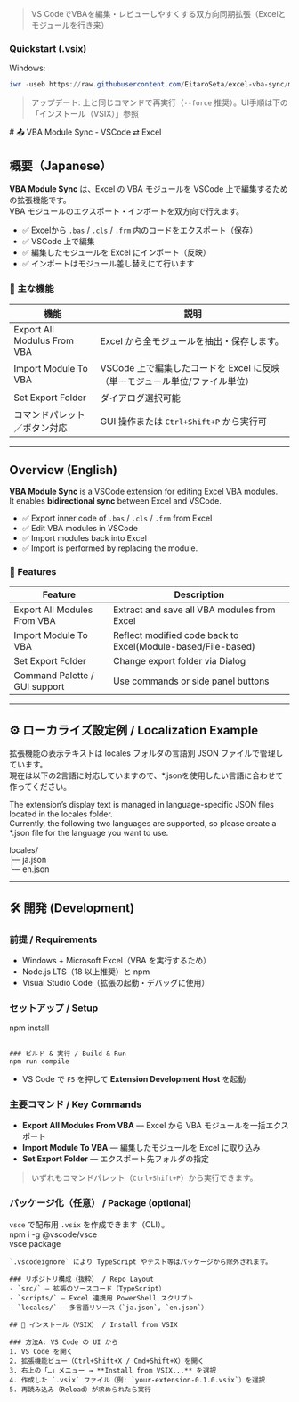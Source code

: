 ﻿> VS CodeでVBAを編集・レビューしやすくする双方向同期拡張（Excelとモジュールを行き来）

### Quickstart (.vsix)
Windows:
```powershell
iwr -useb https://raw.githubusercontent.com/EitaroSeta/excel-vba-sync/main/release/latest/download/excel-vba-sync-latest.vsix -OutFile $env:TEMP\excel-vba-sync-latest.vsix ; code --install-extension $env:TEMP\excel-vba-sync-latest.vsix 
```

> アップデート: 上と同じコマンドで再実行（`--force` 推奨）。UI手順は下の「インストール（VSIX）」参照

﻿# 📤 VBA Module Sync - VSCode ⇄ Excel

## 概要（Japanese）

**VBA Module Sync** は、Excel の VBA モジュールを VSCode 上で編集するための拡張機能です。  
VBA モジュールのエクスポート・インポートを双方向で行えます。

- ✅ Excelから `.bas` / `.cls` / `.frm` 内のコードをエクスポート（保存）
- ✅ VSCode 上で編集
- ✅ 編集したモジュールを Excel にインポート（反映）
- ✅ インポートはモジュール差し替えにて行います

### 🔧 主な機能

| 機能                           | 説明                                      |
|--------------------------------|-------------------------------------------|
| Export All Modulus From VBA    | Excel から全モジュールを抽出・保存します。|
| Import Module To VBA           | VSCode 上で編集したコードを Excel に反映（単一モジュール単位/ファイル単位） |
| Set Export Folder              | ダイアログ選択可能                        |
| コマンドパレット／ボタン対応   | GUI 操作または `Ctrl+Shift+P` から実行可  |

---

## Overview (English)

**VBA Module Sync** is a VSCode extension for editing Excel VBA modules.  
It enables **bidirectional sync** between Excel and VSCode.

- ✅ Export inner code of  `.bas` / `.cls` / `.frm` from Excel
- ✅ Edit VBA modules in VSCode
- ✅ Import modules back into Excel
- ✅ Import is performed by replacing the module.

### 🔧 Features

| Feature                        | Description                                      |
|--------------------------------|------------------------------------------------------------------|
| Export All Modules From VBA    | Extract and save all VBA modules from Excel                      |
| Import Module To VBA           | Reflect modified code back to Excel(Module-based/File-based)     |
| Set Export Folder              | Change export folder via Dialog                                  |
| Command Palette / GUI support  | Use commands or side panel buttons                               |

---

## ⚙️ ローカライズ設定例 / Localization Example

拡張機能の表示テキストは locales フォルダの言語別 JSON ファイルで管理しています。  
現在は以下の2言語に対応していますので、*.jsonを使用したい言語に合わせて作ってください。

The extension’s display text is managed in language-specific JSON files located in the locales folder.  
Currently, the following two languages are supported, so please create a *.json file for the language you want to use.

 locales/  
  ├─ ja.json  
  └─ en.json

---

## 🛠 開発 (Development)

### 前提 / Requirements
- Windows + Microsoft Excel（VBA を実行するため）
- Node.js LTS（18 以上推奨）と npm  
- Visual Studio Code（拡張の起動・デバッグに使用）  

### セットアップ / Setup
npm install
```

### ビルド & 実行 / Build & Run
npm run compile
```
- VS Code で `F5` を押して **Extension Development Host** を起動

### 主要コマンド / Key Commands
- **Export All Modules From VBA** — Excel から VBA モジュールを一括エクスポート
- **Import Module To VBA** — 編集したモジュールを Excel に取り込み
- **Set Export Folder** — エクスポート先フォルダの指定
> いずれもコマンドパレット（`Ctrl+Shift+P`）から実行できます。

### パッケージ化（任意） / Package (optional)
`vsce` で配布用 `.vsix` を作成できます（CLI）。  
npm i -g @vscode/vsce  
vsce package
```
`.vscodeignore` により TypeScript やテスト等はパッケージから除外されます。

### リポジトリ構成（抜粋） / Repo Layout
- `src/` — 拡張のソースコード（TypeScript）
- `scripts/` — Excel 連携用 PowerShell スクリプト
- `locales/` — 多言語リソース（`ja.json`, `en.json`）

## 🧩 インストール（VSIX） / Install from VSIX

### 方法A: VS Code の UI から
1. VS Code を開く
2. 拡張機能ビュー（Ctrl+Shift+X / Cmd+Shift+X）を開く
3. 右上の「…」メニュー → **Install from VSIX...** を選択
4. 作成した `.vsix` ファイル（例: `your-extension-0.1.0.vsix`）を選択
5. 再読み込み（Reload）が求められたら実行